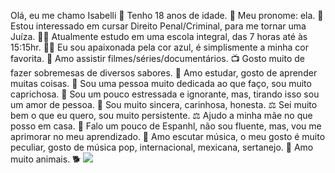 Olá, eu me chamo Isabelli 💙 
Tenho 18 anos de idade. 🦋
Meu pronome: ela. 🍒
Estou interessado em cursar Direito Penal/Criminal, para me tornar uma Juíza. 👩‍⚖️
Atualmente estudo em uma escola integral, das 7 horas até às 15:15hr. 👩‍🎓
Eu sou apaixonada pela cor azul, é simplismente a minha cor favorita. 💙
Amo assistir filmes/séries/documentários. 📺
Gosto muito de fazer sobremesas de diversos sabores. 🥞
Amo estudar, gosto de aprender muitas coisas. 📘
Sou uma pessoa muito dedicada ao que faço, sou muito caprichosa. 🌻
Sou um pouco estressada e ignorante, mas, tirando isso sou um amor de pessoa. 💁
Sou muito sincera, carinhosa, honesta. ⚖️
Sei muito bem o que eu quero, sou muito persistente. ⚖️
Ajudo a minha mãe no que posso em casa. 🌸
Falo um pouco de Espanhl, não sou fluente, mas, vou me aprimorar no meu aprendizado. 📖
Amo escutar música, o meu gosto é muito peculiar, gosto de música pop, internacional, mexicana, sertanejo. 🧿
Amo muito animais. 🐕
![](https://media1.tenor.com/m/0eoUJ4qz22EAAAAd/descendants-%E3%83%87%E3%82%A3%E3%82%BB%E3%83%B3%E3%83%80%E3%83%B3%E3%83%88.gif)
